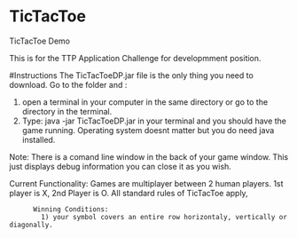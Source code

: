# TicTacToe
TicTacToe Demo


This is for the TTP Application Challenge for developmment position.

#Instructions
The TicTacToeDP.jar file is the only thing you need to download.
  Go to the folder and : 
  1) open a terminal in your computer in the same directory or go to the directory in the terminal.
  2)  Type: java -jar TicTacToeDP.jar  in your terminal and you should have the game running. 
                Operating system doesnt matter but you do need java installed. 
  
  Note: 
    There is a comand line window in the back of your game window. This just displays debug information
      you can close it as you wish.
      
      
   Current Functionality:
        Games are multiplayer between 2 human players.
          1st player is X, 2nd Player is O.
          All standard rules of TicTacToe apply, 
          
          Winning Conditions:
            1) your symbol covers an entire row horizontaly, vertically or diagonally.
    
